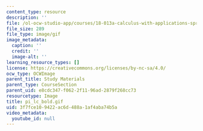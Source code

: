 ```yaml
---
content_type: resource
description: ''
file: /ol-ocw-studio-app/courses/18-013a-calculus-with-applications-spring-2005/3f7fce109422ac6d488a1af4aba74b5a_pi_lc_bold.gif
file_size: 289
file_type: image/gif
image_metadata:
  caption: ''
  credit: ''
  image-alt: ''
learning_resource_types: []
license: https://creativecommons.org/licenses/by-nc-sa/4.0/
ocw_type: OCWImage
parent_title: Study Materials
parent_type: CourseSection
parent_uid: e8cdc347-f062-2f11-96ad-2879f268cc73
resourcetype: Image
title: pi_lc_bold.gif
uid: 3f7fce10-9422-ac6d-488a-1af4aba74b5a
video_metadata:
  youtube_id: null
---
```

